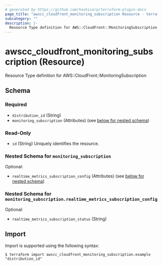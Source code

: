 ```yaml
---
# generated by https://github.com/hashicorp/terraform-plugin-docs
page_title: "awscc_cloudfront_monitoring_subscription Resource - terraform-provider-awscc"
subcategory: ""
description: |-
  Resource Type definition for AWS::CloudFront::MonitoringSubscription
---
```


# awscc_cloudfront_monitoring_subscription (Resource)

Resource Type definition for AWS::CloudFront::MonitoringSubscription



<!-- schema generated by tfplugindocs -->
## Schema

### Required

- `distribution_id` (String)
- `monitoring_subscription` (Attributes) (see [below for nested schema](#nestedatt--monitoring_subscription))

### Read-Only

- `id` (String) Uniquely identifies the resource.

<a id="nestedatt--monitoring_subscription"></a>
### Nested Schema for `monitoring_subscription`

Optional:

- `realtime_metrics_subscription_config` (Attributes) (see [below for nested schema](#nestedatt--monitoring_subscription--realtime_metrics_subscription_config))

<a id="nestedatt--monitoring_subscription--realtime_metrics_subscription_config"></a>
### Nested Schema for `monitoring_subscription.realtime_metrics_subscription_config`

Optional:

- `realtime_metrics_subscription_status` (String)

## Import

Import is supported using the following syntax:

```shell
$ terraform import awscc_cloudfront_monitoring_subscription.example "distribution_id"
```
